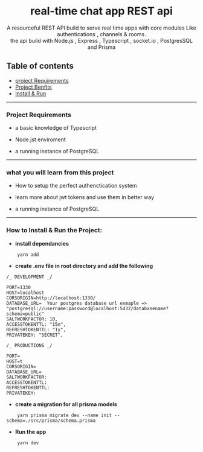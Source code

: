 <div align="center">

# real-time chat app REST api

A resourceful REST API build to serve real time apps with core modules Like authentications , channels & rooms. <br />
the api build with Node.js , Express , Typescript , socket.io , PostgresSQL and Prisma <br />

</div>

## Table of contents

- [project Requirements](#project-requirements)
- [Project Benfits](#what-you-will-learn-from-this-project)
- [Install & Run](#How-to-Install-&-Run-the-Project:)

---

### **Project Requirements**

- a basic knowledge of Typescript

- Node.jst enviroment

- a running instance of PostgreSQL

---

### **what you will learn from this project**

- How to setup the perfect authenctication system

- learn more about jwt tokens and use them in better way

- a running instance of PostgreSQL

---

### **How to Install & Run the Project:**

- **install dependancies**

```
    yarn add
```

- **create .env file in root directory and add the following**

```
/_ DEVELOPMENT _/

PORT=1330
HOST=localhost
CORSORIGIN=http://localhost:1330/
DATABASE_URL=  Your postgres database url exmaple =>  "postgresql://username:password@localhost:5432/databasename?schema=public"
SALTWORKFACTOR: 10,
ACCESSTOKENTTL: "15m",
REFRESHTOKENTTL: "1y",
PRIVATEKEY: "SECRET",

/_ PRODUCTIONS _/

PORT=
HOST=t
CORSORIGIN=
DATABASE_URL=
SALTWORKFACTOR:
ACCESSTOKENTTL:
REFRESHTOKENTTL:
PRIVATEKEY:

```

- **create a migration for all prisma models**

```
    yarn prisma migrate dev --name init --schema=./src/prisma/schema.prisma
```

- **Run the app**

```
    yarn dev
```
